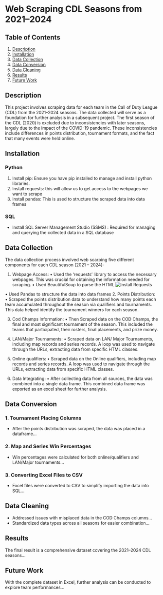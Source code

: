 # Web Scraping CDL Seasons from 2021–2024

## Table of Contents
1. [Description](#description)
2. [Installation](#installation)
3. [Data Collection](#data-collection)
4. [Data Conversion](#data-conversion)
5. [Data Cleaning](#data-cleaning)
6. [Results](#results)
7. [Future Work](#future-work)

## Description
This project involves scraping data for each team in the Call of Duty League (CDL) from the 2021–2024 seasons. The data collected will serve as a foundation for further analysis in a subsequent project. The first season of the CDL (2020) is excluded due to inconsistencies with later seasons, largely due to the impact of the COVID-19 pandemic. These inconsistencies include differences in points distribution, tournament formats, and the fact that many events were held online.

## Installation
### Python
1. Install pip: Ensure you have pip installed to manage and install python libraries.
2. Install requests:  this will allow us to get access to the webpages we want to scrape
3. Install pandas:  This is used to structure the scraped data into data frames 

### SQL
- Install SQL Server Management Studio (SSMS) : Required for managing and querying the collected data in a SQL database

## Data Collection
The data collection process involved web scarping five different components for each CDL season (2021 – 2024):

1.	Webpage Access: 
•	Used the ‘requests’ library to access the necessary webpages. This was crucial for obtaining the information needed for scraping.
•	Used BeautifulSoup to parse the HTML
![Install Requests](./img/install_requests.png)


•	Used Pandas to structure the data into data frames 
2.	Points Distribution: 
•	Scraped the points distribution data to understand how many points each team accumulated throughout the season via qualifiers and tournaments. This data helped identify the tournament winners for each season. 

3.  Cod Champs Information:
•	Then Scraped data on the COD Champs, the final and most significant tournament of the season. This included the teams that participated, their rosters, final placements, and prize money.

4.	LAN/Major Tournaments: 
•	Scraped data on LAN/ Major Tournaments, including map records and series records. A loop was used to navigate through the URLs, extracting data from specific HTML classes.

5.	Online qualifiers:
•	Scraped data on the Online qualifiers, including map records and series records. A loop was used to navigate through the URLs, extracting data from specific HTML classes. 

6.	Data Integrating:
•	After collecting data from all sources, the data was combined into a single data frame. This combined data frame was exported as an excel sheet for further analysis.


## Data Conversion
### 1. Tournament Placing Columns
- After the points distribution was scraped, the data was placed in a dataframe...

### 2. Map and Series Win Percentages
- Win percentages were calculated for both online/qualifiers and LAN/Major tournaments...

### 3. Converting Excel Files to CSV
- Excel files were converted to CSV to simplify importing the data into SQL...

## Data Cleaning
- Addressed issues with misplaced data in the COD Champs columns...
- Standardized data types across all seasons for easier combination...

## Results
The final result is a comprehensive dataset covering the 2021–2024 CDL seasons...

## Future Work
With the complete dataset in Excel, further analysis can be conducted to explore team performances...
